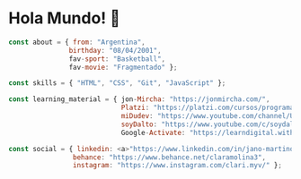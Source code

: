 # Hola Mundo! 👋

```javascript  
const about = { from: "Argentina", 
               birthday: "08/04/2001",
               fav-sport: "Basketball",
               fav-movie: "Fragmentado" };

const skills = { "HTML", "CSS", "Git", "JavaScript" };

const learning_material = { jon-Mircha: "https://jonmircha.com/",
                            Platzi: "https://platzi.com/cursos/programacion-basica/",
                            miDudev: "https://www.youtube.com/channel/UC8LeXCWOalN8SxlrPcG-PaQ",
                            soyDalto: "https://www.youtube.com/c/soydalto/",
                            Google-Activate: "https://learndigital.withgoogle.com/activate/" };

const social = { linkedin: <a>"https://www.linkedin.com/in/jano-martino-70032b20b/"</a>,
                behance: "https://www.behance.net/claramolina3",
                instagram: "https://www.instagram.com/clari.myv/" };

```  

<!--
Mi nombre es ***Jano Martino*** y soy de Argentina 🧉

Actualmente trabajo en obras de construcción 👷‍ y si bien es un trabajo muy cansador amo tanto programar que ***siempre*** tengo energía para hacerlo 💪

Mi ***objetivo*** en un futuro es ser ***programador Full Stack*** 💻 pero de momento estoy aprendiendo sobre programacion orientada al ***FrontEnd*** 👨‍💻


## Conecta Conmigo:
<a href= target="blank"><img align="left" src="https://raw.githubusercontent.com/rahuldkjain/github-profile-readme-generator/master/src/images/icons/Social/linked-in-alt.svg" alt="linkedin" height="30" width="40" /></a>

<br>

## Lenguajes que Aprendí:

<p align="center">
  
<a href="https://developer.mozilla.org/es/docs/Web/HTML" target="_blank"><img src="https://raw.githubusercontent.com/devicons/devicon/master/icons/html5/html5-original-wordmark.svg" alt="html5" width="40" height="40"/></a>
<a href="https://developer.mozilla.org/es/docs/Web/CSS" target="_blank"><img src="https://raw.githubusercontent.com/devicons/devicon/master/icons/css3/css3-original-wordmark.svg" alt="css3" width="40" height="40"/></a> 
<a href="https://developer.mozilla.org/en-US/docs/Web/JavaScript" target="_blank"> 
<img src="https://raw.githubusercontent.com/devicons/devicon/master/icons/javascript/javascript-original.svg" alt="javascript" width="40" height="40"/></a> 
  
</p>

## Cursos que Utilicé:

<p  align="right">

<a href="https://jonmircha.com/" target="_blank"><img src="https://jonmircha.com/img/kEnAi.svg" alt="Jon Mircha" width="40" height="40"/> ***Jon Mircha***</a>
  
<a href="https://platzi.com/cursos/programacion-basica/" target="_blank"><img src="https://static.platzi.com/ui/assets/image/isotipoPlatzi093f27a2fb00922bb105.png" alt="css3" width="40" height="40"/> ***Platzi***</a>
  
<a href="https://www.youtube.com/channel/UC8LeXCWOalN8SxlrPcG-PaQ" target="_blank"><img src="https://yt3.ggpht.com/ytc/AKedOLTBFvOrff69Sw8UxdRsEF5ABUpNZpxfmm86VNZZgQ=s88-c-k-c0x00ffffff-no-rj" alt="css3" width="40" height="40"/> ***MiDudev***</a>

<a href="https://www.youtube.com/c/soydalto/" target="_blank"><img src="https://yt3.ggpht.com/jHpWdf9qWNdrCjxfQxCxR0aiYY9Y1IO7s6Jwlk-OgKxS8nzjEMffakE6mdOdp2u22R3130U0nQ=s88-c-k-c0x00ffffff-no-rj" alt="css3" width="40" height="40"/> ***Soy Dalto***</a>

<a href="https://learndigital.withgoogle.com/activate/" target="_blank"><img src="https://lh3.googleusercontent.com/5-yf7s6KGhPFu3hm8UwGnOwloyrEK5hVervmLKfbU1YVj5qwr0dqZ-I2BaleZ14smfc8sjIhnqHbmjS7VFAMZZwS9UQK_RlX6bFmAB8=-rw" alt="css3" width="120" height="40"/><p> ***Google Activate***</p></a>
  
</p>


**JanoM2/JanoM2** is a ✨ _special_ ✨ repository because its `README.md` (this file) appears on your GitHub profile.

Here are some ideas to get you started:

- 🔭 I’m currently working on ...
- 🌱 I’m currently learning ...
- 👯 I’m looking to collaborate on ...
- 🤔 I’m looking for help with ...
- 💬 Ask me about ...
- 📫 How to reach me: ...
- 😄 Pronouns: ...
- ⚡ Fun fact: ...
-->
